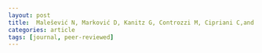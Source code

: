 ```yaml
---
layout: post
title:  Malešević N, Marković D, Kanitz G, Controzzi M, Cipriani C,and Antfolk C *Vector Autoregressive Hierarchical Hidden Markov Models for Extracting Finger Movements Using Multichannel Surface EMG Signals*. Complexity (2018). [doi](https://doi.org/10.1155/2018/9728264) [pdf](http://downloads.hindawi.com/journals/complexity/2018/9728264.pdf)
categories: article
tags: [journal, peer-reviewed]
---
```



